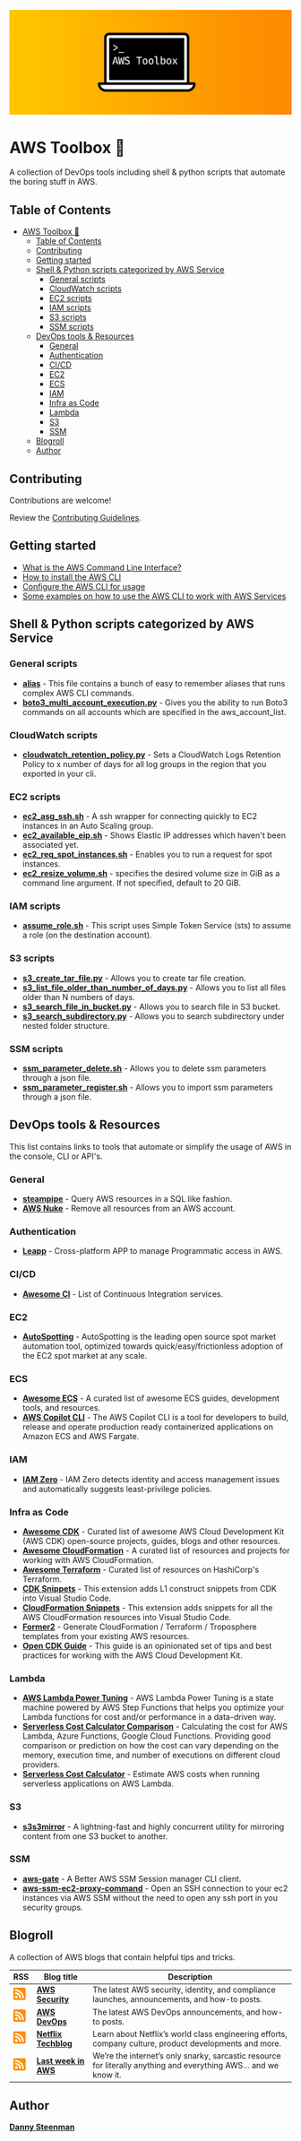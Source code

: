 ![AWS Toolbox](aws-toolbox-header.jpg)

# AWS Toolbox 🧰

A collection of DevOps tools including shell & python scripts that automate the boring stuff in AWS.

## Table of Contents

- [AWS Toolbox 🧰](#aws-toolbox-)
  - [Table of Contents](#table-of-contents)
  - [Contributing](#contributing)
  - [Getting started](#getting-started)
  - [Shell & Python scripts categorized by AWS Service](#shell--python-scripts-categorized-by-aws-service)
    - [General scripts](#general-scripts)
    - [CloudWatch scripts](#cloudwatch-scripts)
    - [EC2 scripts](#ec2-scripts)
    - [IAM scripts](#iam-scripts)
    - [S3 scripts](#s3-scripts)
    - [SSM scripts](#ssm-scripts)
  - [DevOps tools & Resources](#devops-tools--resources)
    - [General](#general)
    - [Authentication](#authentication)
    - [CI/CD](#cicd)
    - [EC2](#ec2)
    - [ECS](#ecs)
    - [IAM](#iam)
    - [Infra as Code](#infra-as-code)
    - [Lambda](#lambda)
    - [S3](#s3)
    - [SSM](#ssm)
  - [Blogroll](#blogroll)
  - [Author](#author)

## Contributing

Contributions are welcome!

Review the [Contributing Guidelines](https://github.com/dannysteenman/aws-toolbox/blob/main/.github/CONTRIBUTING.md).

## Getting started

- [What is the AWS Command Line Interface?](https://docs.aws.amazon.com/cli/latest/userguide/cli-chap-welcome.html)
- [How to install the AWS CLI](https://docs.aws.amazon.com/cli/latest/userguide/install-cliv2.html)
- [Configure the AWS CLI for usage](https://docs.aws.amazon.com/cli/latest/userguide/cli-chap-configure.html)
- [Some examples on how to use the AWS CLI to work with AWS Services](https://docs.aws.amazon.com/cli/latest/userguide/cli-chap-services.html)

## Shell & Python scripts categorized by AWS Service

### General scripts

- **[alias](cli/alias)** - This file contains a bunch of easy to remember aliases that runs complex AWS CLI commands.
- **[boto3_multi_account_execution.py](general/boto3_multi_account_execution.py)** - Gives you the ability to run Boto3 commands on all accounts which are specified in the aws_account_list.

### CloudWatch scripts
- **[cloudwatch_retention_policy.py](cloudwatch/cloudwatch_retention_policy.py)** - Sets a CloudWatch Logs Retention Policy to x number of days for all log groups in the region that you exported in your cli.

### EC2 scripts

- **[ec2_asg_ssh.sh](ec2/ec2_asg_ssh.sh)** - A ssh wrapper for connecting quickly to EC2 instances in an Auto Scaling group.
- **[ec2_available_eip.sh](ec2/ec2_available_eip.sh)** - Shows Elastic IP addresses which haven't been associated yet.
- **[ec2_req_spot_instances.sh](ec2/ec2_req_spot_instances.sh)** - Enables you to run a request for spot instances.
- **[ec2_resize_volume.sh](ec2/ec2_resize_volume.sh)** - specifies the desired volume size in GiB as a command line argument. If not specified, default to 20 GiB.

### IAM scripts

- **[assume_role.sh](iam/assume_role.sh)** - This script uses Simple Token Service (sts) to assume a role (on the destination account).

### S3 scripts
- **[s3_create_tar_file.py](s3/s3_create_tar_file.py)** - Allows you to create tar file creation.
- **[s3_list_file_older_than_number_of_days.py](s3/s3_list_file_older_than_number_of_days.py)** - Allows you to list all files older than N numbers of days.
- **[s3_search_file_in_bucket.py](s3/s3_search_file_in_bucket.py)** - Allows you to search file in S3 bucket.
- **[s3_search_subdirectory.py](s3/s3_search_subdirectory.py)** - Allows you to search subdirectory under nested folder structure.
### SSM scripts
- **[ssm_parameter_delete.sh](ssm/ssm_parameter_delete.sh)** - Allows you to delete ssm parameters through a json file.
- **[ssm_parameter_register.sh](ssm/ssm_parameter_register.sh)** - Allows you to import ssm parameters through a json file.

## DevOps tools & Resources

This list contains links to tools that automate or simplify the usage of AWS in the console, CLI or API's.

### General

- **[steampipe](https://github.com/turbot/steampipe)** - Query AWS resources in a SQL like fashion.
- **[AWS Nuke](https://github.com/rebuy-de/aws-nuke)** - Remove all resources from an AWS account.

### Authentication

- **[Leapp](https://github.com/Noovolari/leapp)** - Cross-platform APP to manage Programmatic access in AWS.

### CI/CD

- **[Awesome CI](https://github.com/ligurio/awesome-ci)** - List of Continuous Integration services.

### EC2

- **[AutoSpotting](https://github.com/AutoSpotting/AutoSpotting)** - AutoSpotting is the leading open source spot market automation tool, optimized towards quick/easy/frictionless adoption of the EC2 spot market at any scale.

### ECS

- **[Awesome ECS](https://github.com/nathanpeck/awesome-ecs)** - A curated list of awesome ECS guides, development tools, and resources.
- **[AWS Copilot CLI](https://github.com/aws/copilot-cli)** - The AWS Copilot CLI is a tool for developers to build, release and operate production ready containerized applications on Amazon ECS and AWS Fargate.

### IAM

- **[IAM Zero](https://iamzero.dev)** - IAM Zero detects identity and access management issues and automatically suggests least-privilege policies.

### Infra as Code

- **[Awesome CDK](https://github.com/kolomied/awesome-cdk)** - Curated list of awesome AWS Cloud Development Kit (AWS CDK) open-source projects, guides, blogs and other resources.
- **[Awesome CloudFormation](https://github.com/aws-cloudformation/awesome-cloudformation)** - A curated list of resources and projects for working with AWS CloudFormation.
- **[Awesome Terraform](https://github.com/shuaibiyy/awesome-terraform)** - Curated list of resources on HashiCorp's Terraform.
- **[CDK Snippets](https://dannys.cloud/autocomplete-aws-cdk-l1-constructs-vs-code)** - This extension adds L1 construct snippets from CDK into Visual Studio Code.
- **[CloudFormation Snippets](https://dannys.cloud/autocomplete-cloudformation-resources-vs-code)** - This extension adds snippets for all the AWS CloudFormation resources into Visual Studio Code.
- **[Former2](https://github.com/iann0036/former2)** - Generate CloudFormation / Terraform / Troposphere templates from your existing AWS resources.
- **[Open CDK Guide](https://github.com/kevinslin/open-cdk)** - This guide is an opinionated set of tips and best practices for working with the AWS Cloud Development Kit.

### Lambda

- **[AWS Lambda Power Tuning](https://github.com/alexcasalboni/aws-lambda-power-tuning)** - AWS Lambda Power Tuning is a state machine powered by AWS Step Functions that helps you optimize your Lambda functions for cost and/or performance in a data-driven way.
- **[Serverless Cost Calculator Comparison](http://serverlesscalc.com)** - Calculating the cost for AWS Lambda, Azure Functions, Google Cloud Functions. Providing good comparison or prediction on how the cost can vary depending on the memory, execution time, and number of executions on different cloud providers.
- **[Serverless Cost Calculator](https://cost-calculator.bref.sh)** - Estimate AWS costs when running serverless applications on AWS Lambda.

### S3

- **[s3s3mirror](https://github.com/cobbzilla/s3s3mirror)** - A lightning-fast and highly concurrent utility for mirroring content from one S3 bucket to another.

### SSM

- **[aws-gate](https://github.com/xen0l/aws-gate)** - A Better AWS SSM Session manager CLI client.
- **[aws-ssm-ec2-proxy-command](https://github.com/qoomon/aws-ssm-ec2-proxy-command)** - Open an SSH connection to your ec2 instances via AWS SSM without the need to open any ssh port in you security groups.

## Blogroll

A collection of AWS blogs that contain helpful tips and tricks.

| RSS                                                                                                                                      | Blog title                                                | Description                                                                                                     |
| ---------------------------------------------------------------------------------------------------------------------------------------- | --------------------------------------------------------- | --------------------------------------------------------------------------------------------------------------- |
| <a href="http://blogs.aws.amazon.com/security/blog/feed/recentPosts.rss"> <img src="rss.png" width="22" height="22" > </a>               | **[AWS Security](https://aws.amazon.com/blogs/security)** | The latest AWS security, identity, and compliance launches, announcements, and how-to posts.                    |
| <a href="http://blogs.aws.amazon.com/application-management/blog/feed/recentPosts.rss"> <img src="rss.png" width="22" height="22" > </a> | **[AWS DevOps](https://aws.amazon.com/blogs/devops)**     | The latest AWS DevOps announcements, and how-to posts.                                                          |
| <a href="http://techblog.netflix.com/feeds/posts/default"> <img src="rss.png" width="22" height="22" > </a>                              | **[Netflix Techblog](http://techblog.netflix.com)**       | Learn about Netflix’s world class engineering efforts, company culture, product developments and more.          |
| <a href="https://www.lastweekinaws.com/feed/"> <img src="rss.png" width="22" height="22" > </a>                                          | **[Last week in AWS](https://www.lastweekinaws.com)**     | We’re the internet’s only snarky, sarcastic resource for literally anything and everything AWS… and we know it. |

## Author

**[Danny Steenman](https://dannys.cloud)**
